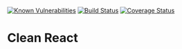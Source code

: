 [![Known Vulnerabilities](https://snyk.io/test/github/miguelaugl/clean-react/badge.svg)](https://snyk.io/test/github/miguelaugl/clean-react)
[![Build Status](https://app.travis-ci.com/miguelaugl/clean-react.svg?branch=master)](https://app.travis-ci.com/miguelaugl/clean-react)
[![Coverage Status](https://coveralls.io/repos/github/miguelaugl/clean-react/badge.svg?branch=master)](https://coveralls.io/github/miguelaugl/clean-react?branch=master)

# Clean React

